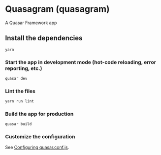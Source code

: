 # Quasagram (quasagram)

A Quasar Framework app

## Install the dependencies
```bash
yarn
```

### Start the app in development mode (hot-code reloading, error reporting, etc.)
```bash
quasar dev
```

### Lint the files
```bash
yarn run lint
```

### Build the app for production
```bash
quasar build
```

### Customize the configuration
See [Configuring quasar.conf.js](https://quasar.dev/quasar-cli/quasar-conf-js).
